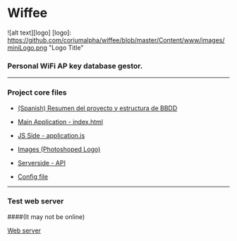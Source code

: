 # Wiffee

![alt text][logo]
[logo]: https://github.com/coriumalpha/wiffee/blob/master/Content/www/images/miniLogo.png "Logo Title"

### Personal WiFi AP key database gestor.


***


### Project core files

* [(Spanish) Resumen del proyecto y estructura de BBDD]([LÉEME]_Resumen_Del_Proyecto_Wiffee.pdf)

* [Main Application - index.html](Content/www/index.html)

* [JS Side - application.js](Content/www/js/application.js)

* [Images (Photoshoped Logo)](Content/www/images/)

* [Serverside - API](Content/servidor/api.php)

* [Config file](Content/config.xml)


***


### Test web server
####(It may not be online)

[Web server](http://raspi.hol.es/)


